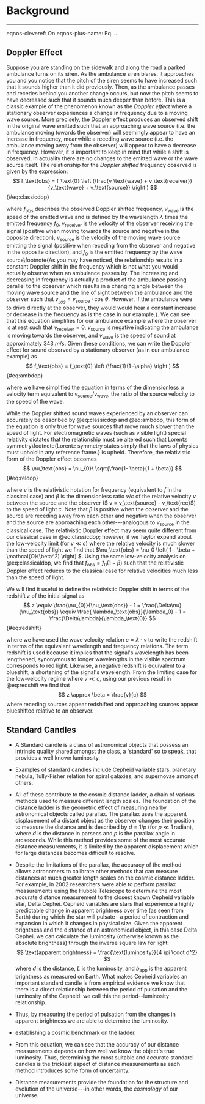 # Background

---
eqnos-cleveref: On
eqnos-plus-name: Eq.
...

## Doppler Effect

Suppose you are standing on the sidewalk and along the road a parked ambulance turns on its siren. As the ambulance siren blares, it approaches you and you notice that the pitch of the siren seems to have increased such that it sounds higher than it did previously. Then, as the ambulance passes and recedes behind you another change occurs, but now the pitch seems to have decreased such that it sounds much deeper than before. This is a classic example of the phenomenon known as the _Doppler effect_ where a stationary observer experiences a change in frequency due to a moving wave source.  More precisely, the Doppler effect produces an observed shift in the original wave emitted such that an approaching wave source (i.e. the ambulance moving towards the observer) will seemingly appear to have an increase in frequency, meanwhile a receding wave source (i.e. the ambulance moving away from the observer) will appear to have a decrease in frequency. However, it is important to keep in mind that while a shift is observed, in actuality there are no changes to the emitted wave or the wave source itself. The relationship for the _Doppler shifted_ frequency observed is given by the expression:
$$
f_\text{obs} = f_\text{0} \left (\frac{v_\text{wave} + v_\text{receiver}}{v_\text{wave} + v_\text{source}}  \right )
$$
{#eq:classicdop}

where $f_\text{obs}$ describes the observed Doppler shifted frequency, $v_\text{wave}$ is  the speed of the emitted wave and is defined by the wavelength $\lambda$ times the emitted frequency $f_0$, $v_\text{receiver}$ is the velocity of the observer receiving the signal (positive when moving towards the source and negative in the opposite direction), $v_\text{source}$ is the velocity of the moving wave source emitting the signal (positive when receding from the observer and negative in the opposite direction), and $f_\text{0}$ is the emitted frequency by the wave source\footnote{As you may have noticed, the relationship results in a constant Doppler shift in the frequency which is not what you would actually observe when an ambulance passes by. The increasing and decreasing in frequency is actually a product of the ambulance passing parallel to the observer which results in a changing angle between the moving wave source and the line of sight between the ambulance and the observer such that $v_{_{LOS}} = v_\text{source} \cdot \text{cos}\ \theta$. However, if the ambulance were to drive directly at the observer, they would would hear a constant increase or decrease in the frequency as is the case in our example.}. We can see that this equation simplifies for our ambulance example where the observer is at rest such that $v_\text{receiver} = 0$, $v_\text{source}$ is negative indicating the ambulance is moving towards the observer, and $v_\text{wave}$ is the speed of sound at approximately 343 $\si{m/s}$. Given these conditions, we can write the Doppler effect for sound observed by a stationary observer (as in our ambulance example) as
$$
f_\text{obs} = f_\text{0} \left (\frac{1}{1 -\alpha}  \right )
$$
{#eq:ambdop}

where we have simplified the equation in terms of the dimensionless $\alpha$ velocity term equivalent to $v_\text{source} / v_\text{wave}$, the ratio of the source velocity to the speed of the wave.

While the Doppler shifted sound waves experienced by an observer can accurately be described by @eq:classicdop and @eq:ambdop, this form of the equation is only true for wave sources that move much slower than the speed of light. For electromagnetic waves (such as visible light) special relativity dictates that the relationship must be altered such that Lorentz symmetry\footnote{Lorentz symmetry states simply that the laws of physics must uphold in any reference frame.} is upheld. Therefore, the relativistic form of the Doppler effect becomes
$$
\nu_\text{obs} = \nu_{0}\ \sqrt{\frac{1- \beta}{1 + \beta}}
$$
{#eq:reldop}

where $\nu$ is the relativistic notation for frequency (equivalent to $f$ in the classical case) and $\beta$ is the dimensionless ratio $v/c$ of the relative velocity $v$ between the source and the observer ($ v = v_\text{source} - v_\text{rec}$) to the speed of light $c$. Note that $\beta$ is positive when the observer and the source are receding away from each other and negative when the observer and the source are approaching each other---analogous to $v_\text{source}$ in the classical case. The relativistic Doppler effect may seem quite different from our classical case in @eq:classicdop; however, if we Taylor expand about the low-velocity limit (for $v \ll c$) where the relative velocity is much slower than the speed of light we find that $\nu_\text{obs} = \nu_0 \left( 1 - \beta +  \mathcal{O}(\beta^2) \right) $. Using the same low-velocity analysis on @eq:classicaldop, we find that $f_\text{obs} = f_0 \left( 1 - \beta \right)$ such that the relativistic Doppler effect reduces to the classical case for relative velocities much less than the speed of light.

We will find it useful to define the relativistic Doppler shift in terms of the redshift $z$ of the initial signal as
$$
z \equiv \frac{\nu_{0}}{\nu_\text{obs}} - 1 = \frac{\Delta\nu}{\nu_\text{obs}} \equiv \frac{ \lambda_\text{obs}}{\lambda_0} - 1 =  \frac{\Delta\lambda}{\lambda_\text{0}}
$$
{#eq:redshift}

where we have used the wave velocity relation $c = \lambda \cdot \nu$ to write the redshift in terms of the equivalent wavelength and frequency relations. The term redshift is used because it implies that the signal's wavelength has been lengthened, synonymous to longer wavelengths in the visible spectrum corresponds to red light. Likewise, a negative redshift is equivalent to a blueshift, a shortening of the signal's wavelength. From the limiting case for the low-velocity regime where $v \ll c$, using our previous result in @eq:redshift we find that
$$
z \approx \beta = \frac{v}{c}
$$
where receding sources appear redshifted and approaching sources appear blueshifted relative to an observer.

## Standard Candles

- A Standard candle is a class of astronomical objects that possess an intrinsic quality shared amongst the class, a 'standard' so to speak, that provides a well known luminosity.

- Examples of standard candles include Cepheid variable stars, planetary nebula, Tully-Fisher relation for spiral galaxies, and supernovae amongst others.

- All of these contribute to the cosmic distance ladder, a chain of various methods used to measure different length scales. The foundation of the distance ladder is the geometric effect of measuring nearby astronomical objects called parallax. The parallax uses the apparent displacement of a distant object as the observer changes their position to measure the distance and is described by $d = 1 / p$ (for $p \ll 1\, \text{radian}$), where $d$ is the distance in parsecs and $p$ is the parallax angle in arcseconds. While this method provides some of the most accurate distance measurements, it is limited by the apparent displacement which for large distances becomes difficult to resolve.

- Despite the limitations of the parallax, the accuracy of the method allows astronomers to calibrate other methods that can measure distances at much greater length scales on the cosmic distance ladder.  For example, in 2002 researchers were able to perform parallax measurements using the Hubble Telescope to determine the most accurate distance measurement to the closest known Cepheid variable star, Delta Cephei. Cepheid variables are stars that experience a highly predictable change in apparent brightness over time (as seen from Earth) during which the star will pulsate--a period of contraction and expansion in which it changes in physical size. Given the apparent brightness and the distance of an astronomical object, in this case Delta Cephei, we can calculate the luminosity (otherwise known as the absolute brightness) through the inverse square law for light:
  $$
  \text{apparent brightness} = \frac{\text{luminosity}}{4 \pi \cdot d^2}
  $$
  where $d$ is the distance, $L$ is the luminosity, and $b_\text{app}$ is the apparent brightness as measured on Earth. What makes Cepheid variables an important standard candle is from empirical evidence we know that there is a direct relationship between the period of pulsation and the luminosity of the Cepheid: we call this the period--luminosity relationship.

- Thus, by measuring the period of pulsation from the changes in apparent brightness we are able to determine the luminosity.

- establishing a cosmic benchmark on the ladder. 

- From this equation, we can see that the accuracy of our distance measurements depends on how well we know the object's true luminosity. Thus, determining the most suitable and accurate standard candles is the trickiest aspect of distance measurements as each method introduces some form of uncertainty.

- Distance measurements provide the foundation for the structure and evolution of the universe---in other words, the _cosmology_ of our universe.

